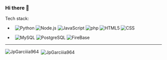 ### Hi there 👋

<!--
**JpGarciiia964/JpGarciiia964** is a ✨ _special_ ✨ repository because its `README.md` (this file) appears on your GitHub profile.

Here are some ideas to get you started:

- 🔭 I’m currently working on: Asociacion Popular de Ahorros y Prestamos (APAP)
- 🌱 I’m currently learning: Ract, TypeScript and Ionic
- 💬 Ask me about: Pyhton, NodeJs, .NET
- 📫 How to reach me: jpgarciiia964@gmail.com and jpgarcia964@gmail.com
-->
Tech stack:

-  &nbsp;
  ![Python](https://img.shields.io/badge/-Pyhton-FFFFFF?style=flat&logo=python)
  ![Node.js](https://img.shields.io/badge/-Node.js-FFFFFF?style=flat&logo=node.js)
  ![JavaScript](https://img.shields.io/badge/-JavaScript-FFFFFF?style=flat&logo=javascript)
  ![php](https://img.shields.io/badge/-php-FFFFFF?style=flat&logo=php)
  ![HTML5](https://img.shields.io/badge/-HTML5-FFFFFF?style=flat&logo=HTML5)
  ![CSS](https://img.shields.io/badge/-CSS-FFFFFF?style=flat&logo=CSS3&logoColor=1572B6)

-  &nbsp;
  ![MySQL](https://img.shields.io/badge/-MySQL-FFFFFF?style=flat&logo=mysql)
  ![PostgreSQL](https://img.shields.io/badge/-PostgreSQL-FFFFFF?style=flat&logo=PostgreSQL)
  ![FireBase](https://img.shields.io/badge/-FireBase-FFFFFF?style=flat&logo=firebase)
  
  <hr>

<p><img align="left" src="https://github-readme-stats.vercel.app/api/top-langs?username=JpGarciiia964&show_icons=true&locale=en&theme=radical" alt="JpGarciiia964" /></p>
<p>&nbsp;<img align="center" src="https://github-readme-stats.vercel.app/api?username=JpGarciiia964&show_icons=true&locale=en&theme=radical" alt="JpGarciiia964" /></p>
